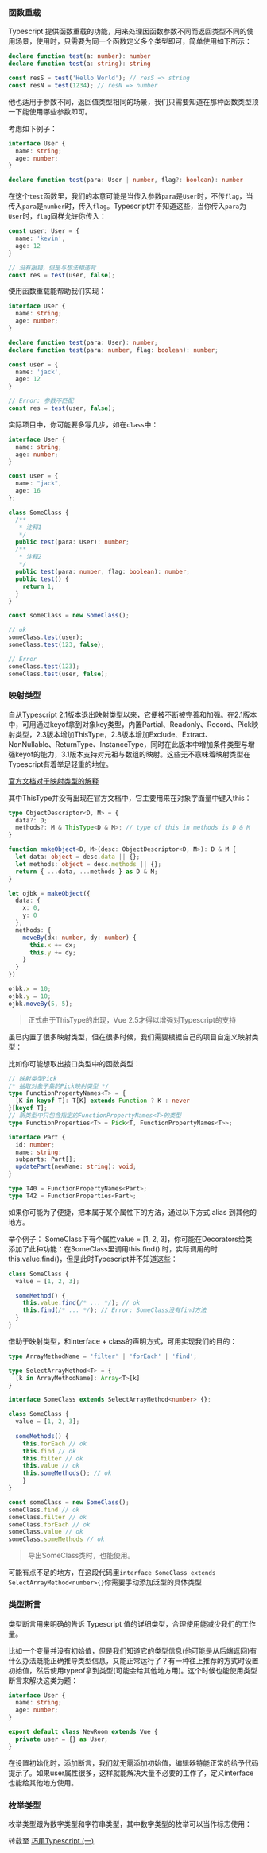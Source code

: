 ### 函数重载

Typescript 提供函数重载的功能，用来处理因函数参数不同而返回类型不同的使用场景，使用时，只需要为同一个函数定义多个类型即可，简单使用如下所示：

```typescript
declare function test(a: number): number
declare function test(a: string): string

const resS = test('Hello World'); // resS => string
const resN = test(1234); // resN => number
```

他也适用于参数不同，返回值类型相同的场景，我们只需要知道在那种函数类型顶一下能使用哪些参数即可。

考虑如下例子：

```typescript
interface User {
  name: string;
  age: number;
}

declare function test(para: User | number, flag?: boolean): number
```

在这个`test`函数里，我们的本意可能是当传入参数`para`是`User`时，不传`flag`，当传入`para`是`number`时，传入`flag`。Typescript并不知道这些，当你传入`para`为`User`时，`flag`同样允许你传入：

```typescript
const user: User = {
  name: 'kevin',
  age: 12
}

// 没有报错，但是与想法相违背
const res = test(user, false);
```

使用函数重载能帮助我们实现：

```typescript
interface User {
  name: string;
  age: number;
}

declare function test(para: User): number;
declare function test(para: number, flag: boolean): number;

const user = {
  name: 'jack',
  age: 12
}

// Error: 参数不匹配
const res = test(user, false);
```

实际项目中，你可能要多写几步，如在`class`中：

```typescript
interface User {
  name: string;
  age: number;
}

const user = {
  name: "jack",
  age: 16
};

class SomeClass {
  /**
   * 注释1
   */
  public test(para: User): number;
  /**
   * 注释2
   */
  public test(para: number, flag: boolean): number;
  public test() {
    return 1;
  }
}

const someClass = new SomeClass();

// ok
someClass.test(user);
someClass.test(123, false);

// Error
someClass.test(123);
someClass.test(user, false);
```

### 映射类型

自从Typescript 2.1版本退出映射类型以来，它便被不断被完善和加强。在2.1版本中，可用通过keyof拿到对象key类型，内置Partial、Readonly、Record、Pick映射类型，2.3版本增加ThisType，2.8版本增加Exclude、Extract、NonNullable、ReturnType、InstanceType，同时在此版本中增加条件类型与增强keyof的能力，3.1版本支持对元祖与数组的映射。这些无不意味着映射类型在Typescript有着举足轻重的地位。

[官方文档对于映射类型的解释](https://www.tslang.cn/docs/handbook/advanced-types.html)

其中ThisType并没有出现在官方文档中，它主要用来在对象字面量中键入this：

```typescript
type ObjectDescriptor<D, M> = {
  data?: D;
  methods?: M & ThisType<D & M>; // type of this in methods is D & M
}

function makeObject<D, M>(desc: ObjectDescriptor<D, M>): D & M {
  let data: object = desc.data || {};
  let methods: object = desc.methods || {};
  return { ...data, ...methods } as D & M;
}

let ojbk = makeObject({
  data: {
    x: 0,
    y: 0
  },
  methods: {
    moveBy(dx: number, dy: number) {
      this.x += dx;
      this.y += dy;
    }
  }
})

ojbk.x = 10;
ojbk.y = 10;
ojbk.moveBy(5, 5);
```

> 正式由于ThisType的出现，Vue 2.5才得以增强对Typescript的支持

虽已内置了很多映射类型，但在很多时候，我们需要根据自己的项目自定义映射类型：

比如你可能想取出接口类型中的函数类型：

```typescript
// 映射类型Pick
/* 抽取对象子集的Pick映射类型 */
type FunctionPropertyNames<T> = {
  [K in keyof T]: T[K] extends Function ? K : never
}[keyof T];
// 新类型中只包含指定的FunctionPropertyNames<T>的类型
type FunctionProperties<T> = Pick<T, FunctionPropertyNames<T>>;

interface Part {
  id: number;
  name: string;
  subparts: Part[];
  updatePart(newName: string): void;
}

type T40 = FunctionPropertyNames<Part>;
type T42 = FunctionProperties<Part>;
```

如果你可能为了便捷，把本属于某个属性下的方法，通过以下方式 alias 到其他的地方。

举个例子： SomeClass下有个属性value = [1, 2, 3]，你可能在Decorators给类添加了此种功能：在SomeClass里调用this.find() 时，实际调用的时this.value.find()，但是此时Typescript并不知道这些：

```typescript
class SomeClass {
  value = [1, 2, 3];

  someMethod() {
    this.value.find(/* ... */); // ok
    this.find(/* ... */); // Error: SomeClass没有find方法
  }
}
```

借助于映射类型，和interface + class的声明方式，可用实现我们的目的：

```typescript
type ArrayMethodName = 'filter' | 'forEach' | 'find';

type SelectArrayMethod<T> = {
  [k in ArrayMethodName]: Array<T>[k]
}

interface SomeClass extends SelectArrayMethod<number> {};

class SomeClass {
  value = [1, 2, 3];
  
  someMethods() {
    this.forEach // ok
    this.find // ok
    this.filter // ok
    this.value // ok
    this.someMethods(); // ok
    }
}

const someClass = new SomeClass();
someClass.find // ok
someClass.filter // ok
someClass.forEach // ok 
someClass.value // ok
someClass.someMethods // ok
```

> 导出SomeClass类时，也能使用。

可能有点不足的地方，在这段代码里`interface SomeClass extends SelectArrayMethod<number>{}`你需要手动添加泛型的具体类型

### 类型断言

类型断言用来明确的告诉 Typescript 值的详细类型，合理使用能减少我们的工作量。

比如一个变量并没有初始值，但是我们知道它的类型信息(他可能是从后端返回)有什么办法既能正确推导类型信息，又能正常运行了？有一种往上推荐的方式时设置初始值，然后使用typeof拿到类型(可能会给其他地方用)。这个时候也能使用类型断言来解决这类为题：

```typescript
interface User {
  name: string;
  age: number;
}

export default class NewRoom extends Vue {
  private user = {} as User;
}
```

在设置初始化时，添加断言，我们就无需添加初始值，编辑器特能正常的给予代码提示了。如果user属性很多，这样就能解决大量不必要的工作了，定义interface也能给其他地方使用。

### 枚举类型

枚举类型跟为数字类型和字符串类型，其中数字类型的枚举可以当作标志使用：

转载至 [巧用Typescript (一) ](https://juejin.im/post/5bba114f6fb9a05cd31ed114)